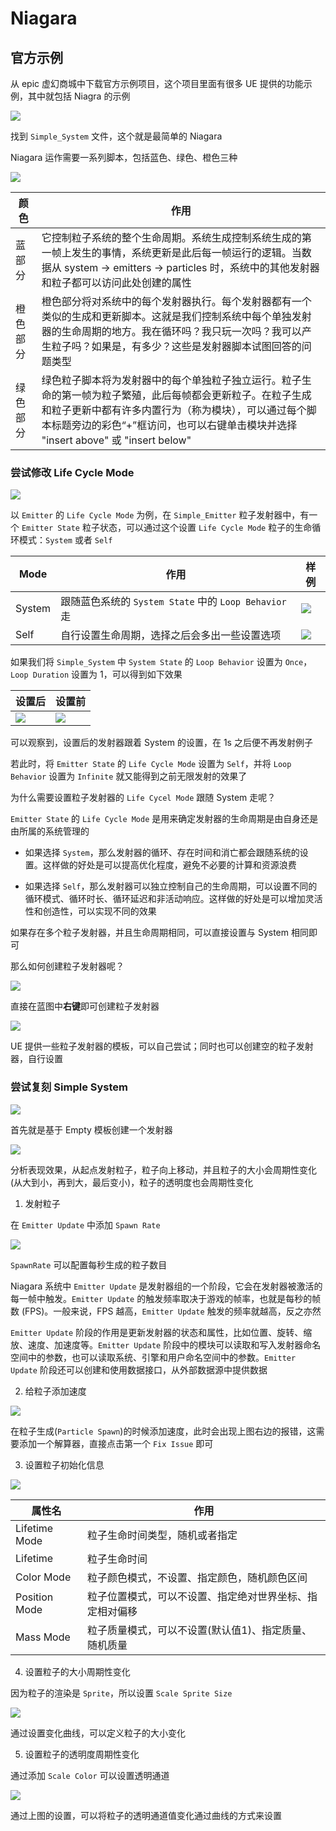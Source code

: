 # Niagara

## 官方示例

从 epic 虚幻商城中下载官方示例项目，这个项目里面有很多 UE 提供的功能示例，其中就包括 Niagra 的示例

![](Image/001.png)

找到 `Simple_System` 文件，这个就是最简单的 Niagara 

Niagara 运作需要一系列脚本，包括蓝色、绿色、橙色三种

![](Image/002.png)

| 颜色 | 作用 |
| --- | --- |
| 蓝部分 | 它控制粒子系统的整个生命周期。系统生成控制系统生成的第一帧上发生的事情，系统更新是此后每一帧运行的逻辑。当数据从 system -> emitters -> particles 时，系统中的其他发射器和粒子都可以访问此处创建的属性 | 
| 橙色部分 | 橙色部分将对系统中的每个发射器执行。每个发射器都有一个类似的生成和更新脚本。这就是我们控制系统中每个单独发射器的生命周期的地方。我在循环吗？我只玩一次吗？我可以产生粒子吗？如果是，有多少？这些是发射器脚本试图回答的问题类型 |
| 绿色部分 | 绿色粒子脚本将为发射器中的每个单独粒子独立运行。粒子生命的第一帧为粒子繁殖，此后每帧都会更新粒子。在粒子生成和粒子更新中都有许多内置行为（称为模块），可以通过每个脚本标题旁边的彩色“+”框访问，也可以右键单击模块并选择 "insert above" 或 "insert below"|

### 尝试修改 Life Cycle Mode

![](Image/003.png)

以 `Emitter` 的 `Life Cycle Mode` 为例，在 `Simple_Emitter` 粒子发射器中，有一个 `Emitter State` 粒子状态，可以通过这个设置 `Life Cycle Mode` 粒子的生命循环模式：`System` 或者 `Self`

| Mode | 作用 | 样例 |
| --- | --- | --- |
| System | 跟随蓝色系统的 `System State` 中的 `Loop Behavior` 走 | ![](Image/004.png) |
| Self | 自行设置生命周期，选择之后会多出一些设置选项 | ![](Image/005.png) |

如果我们将 `Simple_System` 中 `System State` 的 `Loop Behavior` 设置为 `Once`， `Loop Duration` 设置为 1，可以得到如下效果

| 设置后 | 设置前 |
| --- | --- |
| ![](Gif/_001.gif) | ![](Gif/_002.gif) |

可以观察到，设置后的发射器跟着 System 的设置，在 1s 之后便不再发射例子

若此时，将 `Emitter State` 的 `Life Cycle Mode` 设置为 `Self`，并将 `Loop Behavior` 设置为 `Infinite` 就又能得到之前无限发射的效果了

为什么需要设置粒子发射器的 `Life Cycel Mode` 跟随 System 走呢？

`Emitter State` 的 `Life Cycle Mode` 是用来确定发射器的生命周期是由自身还是由所属的系统管理的

- 如果选择 `System`，那么发射器的循环、存在时间和消亡都会跟随系统的设置。这样做的好处是可以提高优化程度，避免不必要的计算和资源浪费

- 如果选择 `Self`，那么发射器可以独立控制自己的生命周期，可以设置不同的循环模式、循环时长、循环延迟和非活动响应。这样做的好处是可以增加灵活性和创造性，可以实现不同的效果

如果存在多个粒子发射器，并且生命周期相同，可以直接设置与 System 相同即可

那么如何创建粒子发射器呢？

![](Image/006.png)

直接在蓝图中**右键**即可创建粒子发射器

![](Image/007.png)

UE 提供一些粒子发射器的模板，可以自己尝试；同时也可以创建空的粒子发射器，自行设置

### 尝试复刻 Simple System 

![](Image/008.png)

首先就是基于 Empty 模板创建一个发射器

![](Gif/_002.gif)

分析表现效果，从起点发射粒子，粒子向上移动，并且粒子的大小会周期性变化(从大到小，再到大，最后变小)，粒子的透明度也会周期性变化

1. 发射粒子

在 `Emitter Update` 中添加 `Spawn Rate`

![](Image/009.png)

`SpawnRate` 可以配置每秒生成的粒子数目

Niagara 系统中 `Emitter Update` 是发射器组的一个阶段，它会在发射器被激活的每一帧中触发。`Emitter Update` 的触发频率取决于游戏的帧率，也就是每秒的帧数 (FPS)。一般来说，FPS 越高，`Emitter Update` 触发的频率就越高，反之亦然

`Emitter Update` 阶段的作用是更新发射器的状态和属性，比如位置、旋转、缩放、速度、加速度等。`Emitter Update` 阶段中的模块可以读取和写入发射器命名空间中的参数，也可以读取系统、引擎和用户命名空间中的参数。`Emitter Update` 阶段还可以创建和使用数据接口，从外部数据源中提供数据

2. 给粒子添加速度

![](Image/010.png)

在粒子生成(`Particle Spawn`)的时候添加速度，此时会出现上图右边的报错，这需要添加一个解算器，直接点击第一个 `Fix Issue` 即可

3. 设置粒子初始化信息

![](Image/011.png)

| 属性名 | 作用 |
| --- | --- | 
| Lifetime Mode | 粒子生命时间类型，随机或者指定 |
| Lifetime | 粒子生命时间 |
| Color Mode | 粒子颜色模式，不设置、指定颜色，随机颜色区间 |
| Position Mode | 粒子位置模式，可以不设置、指定绝对世界坐标、指定相对偏移 |
| Mass Mode | 粒子质量模式，可以不设置(默认值1)、指定质量、随机质量 |

4. 设置粒子的大小周期性变化

因为粒子的渲染是 `Sprite`，所以设置 `Scale Sprite Size`

![](Image/012.png)

通过设置变化曲线，可以定义粒子的大小变化

5. 设置粒子的透明度周期性变化

通过添加 `Scale Color` 可以设置透明通道

![](Image/013.png) 

通过上图的设置，可以将粒子的透明通道值变化通过曲线的方式来设置

